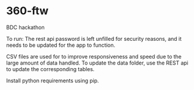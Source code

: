 # 360-ftw
BDC hackathon

To run:
The rest api password is left unfilled for security reasons, and it needs to be updated for the app to function.

CSV files are used for to improve responsiveness and speed due to the large amount of data handled. To update the data folder, use the REST api to update the corresponding tables.

Install python requirements using pip.
